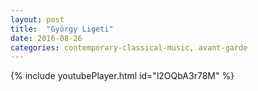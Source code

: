 ```yaml
---
layout: post
title:  "György Ligeti"
date: 2016-08-26
categories: contemporary-classical-music, avant-garde
---
```

{% include youtubePlayer.html id="l2OQbA3r78M" %}
